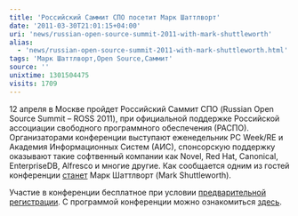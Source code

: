 ```yaml
---
title: 'Российский Саммит СПО посетит Марк Шаттлворт'
date: '2011-03-30T21:01:15+04:00'
uri: 'news/russian-open-source-summit-2011-with-mark-shuttleworth'
alias: 
  - 'news/russian-open-source-summit-2011-with-mark-shuttleworth.html'
tags: 'Марк Шаттлворт,Open Source,Саммит'
source: ''
unixtime: 1301504475
visits: 1709
---
```

12 апреля в Москве пройдет Российский Саммит СПО (Russian Open Source Summit – ROSS 2011), при официальной поддержке Российской ассоциации свободного программного обеспечения (РАСПО). Организаторами конференции выступают еженедельник PC Week/RE и Академия Информационных Систем (АИС), спонсорскую поддержку оказывают такие софтвенный компании как Novel, Red Hat, Canonical, EnterpriseDB, Alfresco и многие другие. Как сообщается одним из гостей конференции [станет](http://www.pcweek.ru/themes/detail.php?ID=129746) Марк Шаттлворт (Mark Shuttleworth).

Участие в конференции бесплатное при условии [предварительной регистрации](http://www.pcweek.ru/foss/conference/registration/). C программой конференции можно ознакомиться [здесь](http://www.pcweek.ru/foss/conference/program/).
